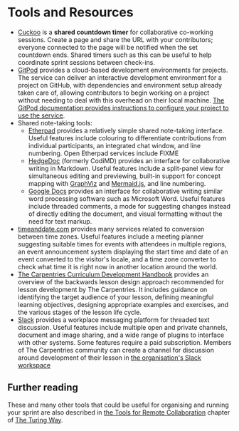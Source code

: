 # Tools and Resources

- [Cuckoo](https://cuckoo.team/)
  is a **shared countdown timer** for collaborative co-working sessions.
  Create a page and share the URL with your contributors;
  everyone connected to the page will be notified when the set countdown ends.
  Shared timers such as this can be useful to help coordinate sprint
  sessions between check-ins.
- [GitPod](https://www.gitpod.io/)
  provides a cloud-based development environments for projects.
  The service can deliver an interactive development environment for a project
  on GitHub, with dependencies and environment setup already taken care of,
  allowing contributors to begin working on a project without needing to
  deal with this overhead on their local machine.
  [The GitPod documentation provides instructions to configure your project to use the service](https://www.gitpod.io/docs/configuration/).
- Shared note-taking tools:
  - [Etherpad](https://etherpad.org/)
  provides a relatively simple shared note-taking interface.
  Useful features include 
  colouring to differentiate contributions from individual participants,
  an integrated chat window,
  and line numbering.
  Open Etherpad services include FIXME
  - [HedgeDoc](https://hedgedoc.org/) (formerly CodiMD)
  provides an interface for collaborative writing in Markdown.
  Useful features include
  a split-panel view for simultaneous editing and previewing,
  built-in support for concept mapping with [GraphViz](http://graphviz.org/) and
  [Mermaid.js](https://mermaid-js.github.io/mermaid/#/),
  and line numbering.
  - [Google Docs](https://docs.google.com/)
  provides an interface for collaborative writing similar 
  word processing software such as Microsoft Word.
  Useful features include threaded comments,
  a mode for suggesting changes instead of directly editing the document,
  and visual formatting without the need for text markup.
- [timeanddate.com](https://www.timeanddate.com/)
  provides many services related to conversion between time zones.
  Useful features include 
  a meeting planner suggesting suitable times for events with attendees in multiple regions,
  an event announcement system displaying the start time and date of an event converted to the visitor's locale,
  and a time zone converter to check what time it is right now in another location around the world.
- [The Carpentries Curriculum Development Handbook](https://cdh.carpentries.org/)
  provides an overview of the backwards lesson design approach recommended for lesson development by The Carpentries.
  It includes guidance on identifying the target audience of your lesson,
  defining meaningful learning objectives,
  designing appropriate examples and exercises,
  and the various stages of the lesson life cycle.
- [Slack](https://slack.com/)
  provides a workplace messaging platform for threaded text discussion.
  Useful features include multiple open and private channels,
  document and image sharing,
  and a wide range of plugins to interface with other systems.
  Some features require a paid subscription.
  Members of The Carpentries community can
  create a channel for discussion around development of their lesson in
  [the organisation's Slack workspace](https://swc-slack-invite.herokuapp.com/)

## Further reading

These and many other tools that could be useful for organising and running your sprint are also described in [the Tools for Remote Collaboration](https://the-turing-way.netlify.app/collaboration/remote-collab/remote-collab-tools.html) chapter of [The Turing Way](https://the-turing-way.netlify.app/). 
